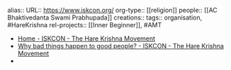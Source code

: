alias::
URL:: https://www.iskcon.org/
org-type:: [[religion]] 
people:: [[AC Bhaktivedanta Swami Prabhupada]] 
creations:: 
tags:: organisation, #HareKrishna 
rel-projects:: [[Inner Beginner]], #AMT 

- [Home - ISKCON - The Hare Krishna Movement](https://www.iskcon.org/)
- [Why bad things happen to good people? - ISKCON - The Hare Krishna Movement](https://www.iskcon.org/home/why-bad-things-happen-to-good-people.php)
-